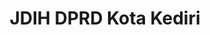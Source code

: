 ---
title: 'JDIH DPRD Kota Kediri'
image: '/assets/images/jdih.webp'
year: 2024
description: 'Web-based application for managing legal documents and news in DPRD Kota Kediri'
---